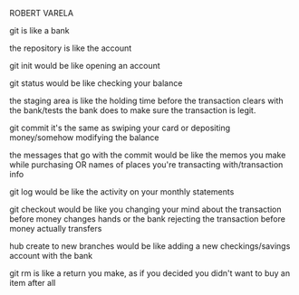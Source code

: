 ROBERT VARELA

git is like a bank

the repository is like the account

git init would be like opening an account

git status would be like checking your balance

the staging area is like the holding time before the transaction clears with the bank/tests the bank does to make sure the transaction is legit.

git commit it's the same as swiping your card or depositing money/somehow modifying the balance

the messages that go with the commit would be like the memos you make while purchasing OR names of places you're transacting with/transaction info

git log would be like the activity on your monthly statements

git checkout would be like you changing your mind about the transaction before money changes hands or the bank rejecting the transaction before money actually transfers

<!-- gitHub would be like the central bank (federal reserve) -->

hub create to new branches would be like adding a new checkings/savings account with the bank

git rm is like a return you make, as if you decided you didn't want to buy an item after all
